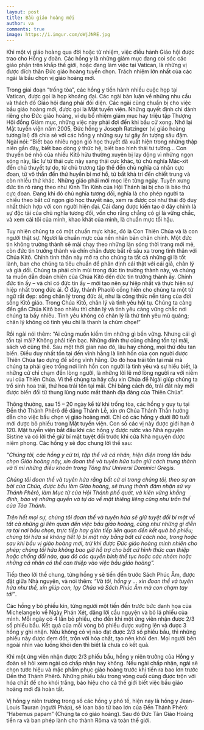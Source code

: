 ```yaml
---
layout: post
title: Bầu giáo hoàng mới
author: va
comments: true
image: https://i.imgur.com/oWjJNRE.jpg
---
```


Khi một vị giáo hoàng qua đời hoặc từ nhiệm, việc điều hành Giáo hội được trao cho Hồng y đoàn. Các hồng y là những giám mục đang coi sóc các giáo phận trên khắp thế giới, hoặc đang làm việc tại Vatican, là những vị được đích thân Đức giáo hoàng tuyển chọn. Trách nhiệm lớn nhất của các ngài là bầu chọn vị giáo hoàng mới.

Trong giai đoạn “trống tòa”, các hồng y tiến hành nhiều cuộc họp tại Vatican, được gọi là họp khoáng đại. Các ngài bàn luận về những nhu cầu và thách đố Giáo hội đang phải đối diện. Các ngài cũng chuẩn bị cho việc bầu giáo hoàng mới, được gọi là Mật tuyển viện. Những quyết định chỉ dành riêng cho Đức giáo hoàng, ví dụ bổ nhiệm giám mục hay triệu tập Thượng Hội đồng Giám mục, những việc này phải đợi đến khi bầu cử xong.
Nhớ lại Mật tuyển viện năm 2005, Đức hồng y Joseph Ratzinger (vị giáo hoàng tương lai) đã chia sẻ với các hồng y những suy tư gây ấn tượng sâu đậm. Ngài nói:
“Biết bao nhiêu ngọn gió học thuyết đã xuất hiện trong những thập niên gần đây, biết bao dòng ý thức hệ, biết bao hình thái tư tưởng... Con thuyền bé nhỏ của nhiều Kitô hữu thường xuyên bị lay động vì những ngọn sóng này, lắc lư từ thái cực này sang thái cực khác, từ chủ nghĩa Mác-xít đến chủ thuyết tự do, từ chủ trương tập thể đến chủ nghĩa cá nhân cực đoan, từ vô thần đến thứ huyền bí mơ hồ, từ bất khả tri đến chiết trung và còn nhiều thứ khác. Những giáo phái mới mọc lên từng ngày. Tuyên xưng đức tin rõ ràng theo như Kinh Tin Kính của Hội Thánh lại bị cho là bảo thủ cực đoan. Đang khi đó chủ nghĩa tương đối, nghĩa là cho phép người ta chiều theo bất cứ ngọn gió học thuyết nào, xem ra được coi như thái độ duy nhất thích hợp với con người hiện đại. Cái đang được kiến tạo ở đây chính là sự độc tài của chủ nghĩa tương đối, vốn cho rằng chẳng có gì là vững chắc, và xem cái tôi của mình, khao khát của mình, là chuẩn mực tối hậu.

Tuy nhiên chúng ta có một chuẩn mực khác, đó là Con Thiên Chúa và là con người thật sự. Người là chuẩn mực của nền nhân bản chân chính. Một đức tin không trưởng thành sẽ mãi chạy theo những làn sóng thời trang mới mẻ, còn đức tin trưởng thành và chín chắn được bắt rễ sâu xa trong tình thân với Chúa Kitô. Chính tình thân này mở ra cho chúng ta tất cả những gì là tốt lành, ban cho chúng ta tiêu chuẩn để phân định cái thật với cái giả, chân lý và giả dối. Chúng ta phải chín mùi trong đức tin trưởng thành này, và chúng ta muốn dẫn đoàn chiên của Chúa Kitô đến đức tin trưởng thành ấy. Chính đức tin ấy – và chỉ có đức tin ấy – mới tạo nên sự hiệp nhất và thực hiện sự hiệp nhất trong đức ái. Ở đây, thánh Phaolô cống hiến cho chúng ta một từ ngữ rất đẹp: sống chân lý trong đức ái, như là công thức nền tảng của đời sống Kitô giáo. Trong Chúa Kitô, chân lý và tình yêu hội tụ. Chúng ta càng đến gần Chúa Kitô bao nhiêu thì chân lý và tình yêu càng vững chắc nơi chúng ta bấy nhiêu. Tình yêu không có chân lý là thứ tình yêu mù quáng; chân lý không có tình yêu chỉ là thanh la chũm chọe!”

Rồi ngài nói thêm: “Ai cũng muốn kiếm tìm những gì bền vững. Nhưng cái gì tồn tại mãi? Không phải tiền bạc. Những dinh thự cũng chẳng tồn tại mãi, sách vở cũng thế. Sau một thời gian nào đó, lâu hay chóng, mọi thứ đều tan biến. Điều duy nhất tồn tại đến vĩnh hằng là linh hồn của con người được Thiên Chúa tạo dựng để sống vĩnh hằng. Do đó hoa trái tồn tại mãi mà chúng ta phải gieo trồng nơi linh hồn con người là tình yêu và sự hiểu biết, là những cử chỉ chạm đến lòng người, là những lời lẽ mở lòng người ra với niềm vui của Thiên Chúa. Vì thế chúng ta hãy cầu xin Chúa để Ngài giúp chúng ta trổ sinh hoa trái, thứ hoa trái tồn tại mãi. Chỉ bằng cách đó, trái đất này mới được biến đổi từ thung lũng nước mắt thành địa đàng của Thiên Chúa”.

Thông thường, sau 15 – 20 ngày kể từ khi trống tòa, các hồng y quy tụ tại Đền thờ Thánh Phêrô để dâng Thánh Lễ, xin ơn Chúa Thánh Thần hướng dẫn cho việc bầu chọn vị giáo hoàng mới. Chỉ có các hồng y dưới 80 tuổi mới được bỏ phiếu trong Mật tuyển viện. Con số các vị này được giới hạn ở 120. Mật tuyển viện bắt đầu khi các hồng y được rước vào Nhà nguyện Sistine và có lời thề giữ bí mật tuyệt đối trước khi cửa Nhà nguyện được niêm phong. Các hồng y sẽ đọc chung lời thề sau:

_“Chúng tôi, các hồng y cử tri, tập thể và cá nhân, hiện diện trong lần bầu chọn Giáo hoàng này, xin đoan thề và tuyên hứa tuân giữ cách trung thành và tỉ mỉ những điều khoản trong Tông thư Universi Dominici Gregis._

_Chúng tôi đoan thề và tuyên hứa rằng bất cứ ai trong chúng tôi, theo sự an bài của Chúa, được bầu làm Giáo hoàng, sẽ trung thành đảm nhận sứ vụ Thánh Phêrô, làm Mục tử của Hội Thánh phổ quát, và kiên vững khẳng định, bảo vệ những quyền và tự do về mặt thiêng liêng cũng như trần thế của Tòa Thánh._

_Trên hết mọi sự, chúng tôi đoan thề và tuyên hứa sẽ giữ tuyệt đối bí mật về tất cả những gì liên quan đến việc bầu giáo hoàng, cũng như những gì diễn ra tại nơi bầu chọn, trực tiếp hay gián tiếp liên quan đến kết quả bỏ phiếu; chúng tôi hứa sẽ không tiết lộ bí mật này bằng bất cứ cách nào, trong hoặc sau khi bầu vị giáo hoàng mới, trừ khi được Đức giáo hoàng minh nhiên cho phép; chúng tôi hứa không bao giờ hỗ trợ cho bất cứ hình thức can thiệp hoặc chống đối nào, qua đó các quyền bính thế tục hoặc các nhóm hoặc những cá nhân có thể can thiệp vào việc bầu giáo hoàng”._

Tiếp theo lời thề chung, từng hồng y sẽ tiến đến trước Sách Phúc Âm, được đặt giữa Nhà nguyện, và nói thêm:
_“Và tôi, hồng y ... xin đoan thề và tuyên hứa như thế, xin giúp con, lạy Chúa và Sách Phúc Âm mà con chạm tay tới”_.

Các hồng y bỏ phiếu kín, từng người một tiến đến trước bức danh họa của Michelangelo về Ngày Phán Xét, dâng lời cầu nguyện và bỏ lá phiếu của mình. Mỗi ngày có 4 lần bỏ phiếu, cho đến khi một ứng viên nhận được 2/3 số phiếu bầu. Kết quả của mỗi vòng bỏ phiếu được xướng lên và được 3 hồng y ghi nhận. Nếu không có vị nào đạt được 2/3 số phiếu bầu, thì những phiếu này được đem đốt, trộn với hóa chất, tạo nên khói đen. Mọi người bên ngoài nhìn vào luồng khói đen thì biết là chưa có kết quả.

Khi một ứng viên nhận được 2/3 phiếu bầu, hồng y niên trưởng của Hồng y đoàn sẽ hỏi xem ngài có chấp nhận hay không. Nếu ngài chấp nhận, ngài sẽ chọn tước hiệu và mặc phẩm phục giáo hoàng trước khi tiến ra bao lơn trước Đền thờ Thánh Phêrô. Những phiếu bầu trong vòng cuối cùng được trộn với hóa chất để cho khói trắng, báo hiệu cho cả thế giới biết việc bầu giáo hoàng mới đã hoàn tất.

Vị hồng y niên trưởng trong số các hồng y phó tế, hiện nay là hồng y Jean-Louis Tauran (người Pháp), sẽ loan báo từ bao lơn của Đền Thánh Phêrô: “Habemus papam” (Chúng ta có giáo hoàng). Sau đó Đức Tân Giáo Hoàng tiến ra và ban phép lành cho thành Rôma và toàn thế giới.
